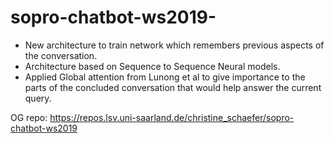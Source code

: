 # sopro-chatbot-ws2019-

* New architecture to train network which remembers previous
aspects of the conversation.
* Architecture based on Sequence to Sequence Neural models.
* Applied Global attention from Lunong et al to give importance to the
parts of the concluded conversation that would help answer the
current query.

OG repo: https://repos.lsv.uni-saarland.de/christine_schaefer/sopro-chatbot-ws2019
